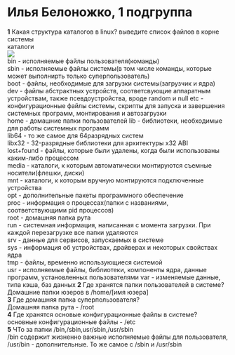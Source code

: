 # Илья Белоножко, 1 подгруппа  
**1** Какая структура каталогов в linux? выведите список файлов в корне системы   
каталоги  
![](dirs.png)  
bin - исполняемые файлы пользователя(команды)  
sbin - исполняемые файлы системы(в том числе команды, которые может выполнирть только суперпользователь)  
boot - файлы, необходимые для загрузки системы(загрузчик и ядра)  
dev - файлы абстрактных устройств, соответсвующие аппаратным устройствам, также псевдоустройства, вроде random и null
etc - конфигурационные файлы системы, скрипты для запуска и завершения системных программ, монтирования и автозагрузки  
home - домашние папки пользователей
lib - библиотеки, необходимые для работы системных программ  
lib64 - то же самое для 64разрядных систем  
libx32 - 32-разрядные библиотеки для архитектуры x32 ABI  
lost+found - файлы, которые были удалены, когда были использованы каким-либо процессом  
media - каталоги, к которым автоматически монтируются съемные носители(флешки, диски)  
mnt - каталоги, к которым вручную монтируются подключенные устройства  
opt - дополнительные пакеты программного обеспечение  
proc - информация о процессах(папки с названиями, соответствующими pid процессов)  
root - домашняя папка рута  
run - системная информация, написанная с момента загрузки. При каждой перезагрузке все папки удаляются  
srv - данные для сервисов, запускаемых в системе  
sys - информация об устройствах, драйверах и некоторых свойствах ядра  
tmp - файлы, временно использующиеся системой  
usr - исполняемые файлы, библиотеки, компоненты ядра, данные программ, установленных пользователями
var - изменяемые данные, типа кэша, баз данных
**2** Где хранятся папки пользователей в системе?  
Домашние папки юзеров в /home/[имя юзера]  
**3** Где домашняя папка суперпользователя?  
Домашняя папка рута - /root  
**4** Где хранятся основые конфигурационные файлы в системе?  
основные конфигурационные файлы - /etc  
**5** ЧТо за папки /bin,/sbin,usr/sbin,/usr/sbin  
/bin содержит жизненно важные исполняемые файлы для пользователя, /usr/bin - дополнительные. То же самое с /sbin и /usr/sbin
